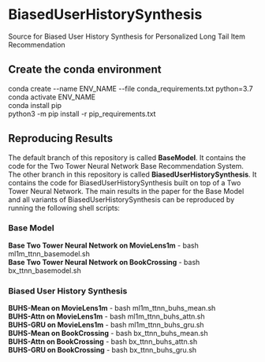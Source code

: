 # BiasedUserHistorySynthesis

Source for Biased User History Synthesis for Personalized Long Tail Item Recommendation

## Create the conda environment

conda create --name ENV_NAME --file conda_requirements.txt python=3.7 \
conda activate ENV_NAME \
conda install pip \
python3 -m pip install -r pip_requirements.txt


## Reproducing Results

The default branch of this repository is called **BaseModel**. It contains the code for the Two Tower Neural Network Base Recommendation System. The other branch in this repository is called **BiasedUserHistorySynthesis**. It contains the code for BiasedUserHistorySynthesis built on top of a Two Tower Neural Network. The main results in the paper for the Base Model and all variants of BiasedUserHistorySynthesis can be reproduced by running the following shell scripts:

### Base Model

**Base Two Tower Neural Network on MovieLens1m** -  bash ml1m_ttnn_basemodel.sh\
**Base Two Tower Neural Network on BookCrossing** - bash bx_ttnn_basemodel.sh

### Biased User History Synthesis

**BUHS-Mean on MovieLens1m**  -  bash ml1m_ttnn_buhs_mean.sh \
**BUHS-Attn on MovieLens1m**  -  bash ml1m_ttnn_buhs_attn.sh \
**BUHS-GRU on MovieLens1m**   -  bash ml1m_ttnn_buhs_gru.sh \
**BUHS-Mean on BookCrossing** -  bash bx_ttnn_buhs_mean.sh \
**BUHS-Attn on BookCrossing** -  bash bx_ttnn_buhs_attn.sh \
**BUHS-GRU on BookCrossing**  -  bash bx_ttnn_buhs_gru.sh 





